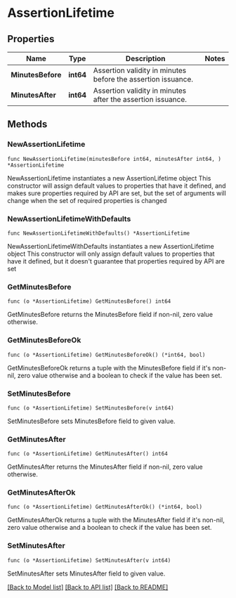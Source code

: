 # AssertionLifetime

## Properties

Name | Type | Description | Notes
------------ | ------------- | ------------- | -------------
**MinutesBefore** | **int64** | Assertion validity in minutes before the assertion issuance. | 
**MinutesAfter** | **int64** | Assertion validity in minutes after the assertion issuance. | 

## Methods

### NewAssertionLifetime

`func NewAssertionLifetime(minutesBefore int64, minutesAfter int64, ) *AssertionLifetime`

NewAssertionLifetime instantiates a new AssertionLifetime object
This constructor will assign default values to properties that have it defined,
and makes sure properties required by API are set, but the set of arguments
will change when the set of required properties is changed

### NewAssertionLifetimeWithDefaults

`func NewAssertionLifetimeWithDefaults() *AssertionLifetime`

NewAssertionLifetimeWithDefaults instantiates a new AssertionLifetime object
This constructor will only assign default values to properties that have it defined,
but it doesn't guarantee that properties required by API are set

### GetMinutesBefore

`func (o *AssertionLifetime) GetMinutesBefore() int64`

GetMinutesBefore returns the MinutesBefore field if non-nil, zero value otherwise.

### GetMinutesBeforeOk

`func (o *AssertionLifetime) GetMinutesBeforeOk() (*int64, bool)`

GetMinutesBeforeOk returns a tuple with the MinutesBefore field if it's non-nil, zero value otherwise
and a boolean to check if the value has been set.

### SetMinutesBefore

`func (o *AssertionLifetime) SetMinutesBefore(v int64)`

SetMinutesBefore sets MinutesBefore field to given value.


### GetMinutesAfter

`func (o *AssertionLifetime) GetMinutesAfter() int64`

GetMinutesAfter returns the MinutesAfter field if non-nil, zero value otherwise.

### GetMinutesAfterOk

`func (o *AssertionLifetime) GetMinutesAfterOk() (*int64, bool)`

GetMinutesAfterOk returns a tuple with the MinutesAfter field if it's non-nil, zero value otherwise
and a boolean to check if the value has been set.

### SetMinutesAfter

`func (o *AssertionLifetime) SetMinutesAfter(v int64)`

SetMinutesAfter sets MinutesAfter field to given value.



[[Back to Model list]](../README.md#documentation-for-models) [[Back to API list]](../README.md#documentation-for-api-endpoints) [[Back to README]](../README.md)


